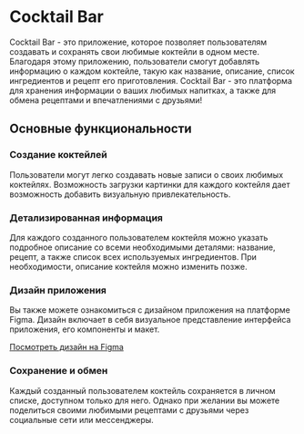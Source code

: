 # Cocktail Bar

Cocktail Bar - это приложение, которое позволяет пользователям создавать и сохранять свои любимые коктейли в одном месте. Благодаря этому приложению, пользователи смогут добавлять информацию о каждом коктейле, такую как название, описание, список ингредиентов и рецепт его приготовления. Cocktail Bar - это платформа для хранения информации о ваших любимых напитках, а также для обмена рецептами и впечатлениями с друзьями!

## Основные функциональности

### Создание коктейлей

Пользователи могут легко создавать новые записи о своих любимых коктейлях. Возможность загрузки картинки для каждого коктейля дает возможность добавить визуальную привлекательность.

### Детализированная информация

Для каждого созданного пользователем коктейля можно указать подробное описание со всеми необходимыми деталями: название, рецепт, а также список всех используемых ингредиентов. При необходимости, описание коктейля можно изменить позже.

### Дизайн приложения

Вы также можете ознакомиться с дизайном приложения на платформе Figma. Дизайн включает в себя визуальное представление интерфейса приложения, его компоненты и макет.

[Посмотреть дизайн на Figma](https://www.figma.com/file/HJmLip5kXbTAonCkMaGWVa/CocktailBar?type=design&node-id=0%3A1&mode=design&t=2CgQ5TeUeAt3mYNr-1)


### Сохранение и обмен

Каждый созданный пользователем коктейль сохраняется в личном списке, доступном только для него. Однако при желании вы можете поделиться своими любимыми рецептами с друзьями через социальные сети или мессенджеры.

